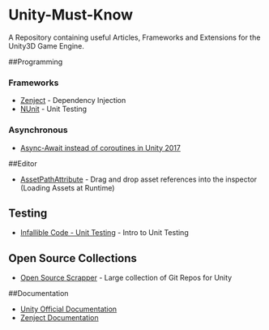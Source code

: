 # Unity-Must-Know
A Repository containing useful Articles, Frameworks and Extensions for the Unity3D Game Engine.

##Programming

### Frameworks

* [Zenject](https://github.com/modesttree/Zenject) - Dependency Injection
* [NUnit](http://nunit.org/) - Unit Testing

### Asynchronous

* [Async-Await instead of coroutines in Unity 2017](www.stevevermeulen.com/index.php/2017/09/23/using-async-await-in-unity3d-2017/)

##Editor
* [AssetPathAttribute](https://github.com/ByronMayne/AssetPathAttribute) - Drag and drop asset references into the inspector (Loading Assets at Runtime)

## Testing

* [Infallible Code - Unit Testing](https://www.youtube.com/watch?v=TyxDg70hc3g) - Intro to Unit Testing

## Open Source Collections

* [Open Source Scrapper](http://unitylist.com/browse/) - Large collection of Git Repos for Unity

##Documentation

* [Unity Official Documentation](https://docs.unity3d.com/Manual/index.html)
* [Zenject Documentation](https://github.com/modesttree/Zenject)







